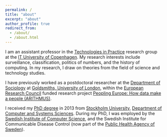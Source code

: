 ```yaml
---
permalink: /
title: "about"
excerpt: "about"
author_profile: true
redirect_from: 
  - /about/
  - /about.html
---
```


I am an assistant professor in the [Technologies in Practice](https://itu.dk/tip/) research group at the [IT University of Copenhagen](https://en.itu.dk/). My research interests include surveillance, classification, politics of numbers, and the history of computing. In my research, I draw on theories from the field of science and technology studies.

I have previously worked as a postdoctoral researcher at the [Department of Sociology](https://www.gold.ac.uk/sociology/) at [Goldsmiths, University of London](http://www.gold.ac.uk/), within the [European Research Council](https://erc.europa.eu/) funded research project [Peopling Europe: How data make a people (ARITHMUS)](http://arithmus.eu/).

I received my [PhD degree](http://su.diva-portal.org/smash/record.jsf?pid=diva2%3A643436) in 2013 from [Stockholm University](http://www.su.se/english/), [Department of Computer and Systems Sciences](http://dsv.su.se/en/). During my PhD, I was employed by the [Swedish Institute of Computer Science](https://www.sics.se/), and the Swedish Institute for Communicable Disease Control (now part of the [Public Health Agency of Sweden](https://www.folkhalsomyndigheten.se/smittskydd-beredskap/)).
